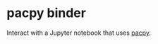 # pacpy binder

Interact with a Jupyter notebook that uses [pacpy](https://pypi.python.org/pypi/pacpy/).